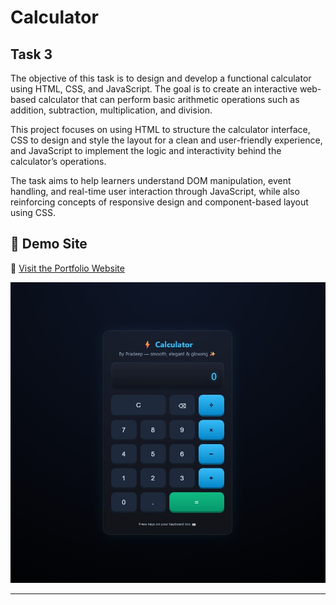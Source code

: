 # Calculator

## Task 3  
The objective of this task is to design and develop a functional calculator using HTML, CSS, and JavaScript. The goal is to create an interactive web-based calculator that can perform basic arithmetic operations such as addition, subtraction, multiplication, and division.

This project focuses on using HTML to structure the calculator interface, CSS to design and style the layout for a clean and user-friendly experience, and JavaScript to implement the logic and interactivity behind the calculator’s operations.

The task aims to help learners understand DOM manipulation, event handling, and real-time user interaction through JavaScript, while also reinforcing concepts of responsive design and component-based layout using CSS.
## 🚀 Demo Site  
🔗 [Visit the Portfolio Website](https://mec)  

![Calculator Screenshot](cal.jpg)

---

